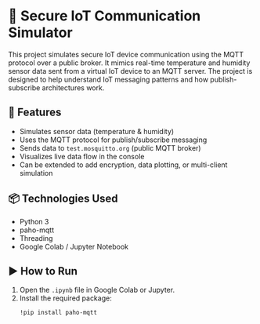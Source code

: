 # 🚀 Secure IoT Communication Simulator
This project simulates secure IoT device communication using the MQTT protocol over a public broker. It mimics real-time temperature and humidity sensor data sent from a virtual IoT device to an MQTT server. The project is designed to help understand IoT messaging patterns and how publish-subscribe architectures work.
## 🔧 Features
- Simulates sensor data (temperature & humidity)
- Uses the MQTT protocol for publish/subscribe messaging
- Sends data to `test.mosquitto.org` (public MQTT broker)
- Visualizes live data flow in the console
- Can be extended to add encryption, data plotting, or multi-client simulation
## 📦 Technologies Used
- Python 3
- paho-mqtt
- Threading
- Google Colab / Jupyter Notebook
## ▶️ How to Run
1. Open the `.ipynb` file in Google Colab or Jupyter.
2. Install the required package:
   ```bash
   !pip install paho-mqtt
